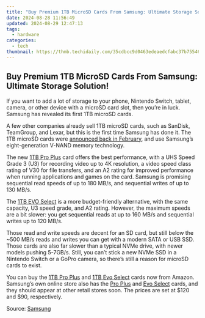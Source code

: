 ```yaml
---
title: "Buy Premium 1TB MicroSD Cards From Samsung: Ultimate Storage Solution!"
date: 2024-08-28 11:56:49
updated: 2024-08-29 12:47:13
tags:
  - hardware
categories:
  - tech
thumbnail: https://thmb.techidaily.com/35cdbcc9d0463edeaedcfabc37b755463ffdb3615e7f86b0660ca31e9acd1987.jpg
---
```


## Buy Premium 1TB MicroSD Cards From Samsung: Ultimate Storage Solution!

If you want to add a lot of storage to your phone, Nintendo Switch, tablet, camera, or other device with a microSD card slot, then you’re in luck. Samsung has revealed its first 1TB microSD cards.

 A few other companies already sell 1TB microSD cards, such as SanDisk, TeamGroup, and Lexar, but this is the first time Samsung has done it. The 1TB microSD cards were [announced back in February](https://instagram-video-recordings.techidaily.com/new-your-step-by-step-roadmap-for-instagrams-latest-feature-sharing-gifs/), and use Samsung’s eight-generation V-NAND memory technology.

 The new [1TB Pro Plus](https://www.amazon.com/SAMSUNG-microSD-MicroSDXC-MB-MD1T0SA-AM/dp/B0CWPNS8JY?tag=hotoge-20&ascsubtag=UUhtgUeUpU2004566&asc%5Frefurl=https%3A%2F%2Fwww.howtogeek.com%2Fsamsung-now-sells-1tb-microsd-cards%2F&asc%5Fcampaign=Short-Term) card offers the best performance, with a UHS Speed Grade 3 (U3) for recording video up to 4K resolution, a video speed class rating of V30 for file transfers, and an A2 rating for improved performance when running applications and games on the card. Samsung is promising sequential read speeds of up to 180 MB/s, and sequential writes of up to 130 MB/s.

 The [1TB EVO Select](https://www.amazon.com/SAMSUNG-Adapter-microSDXC-MB-ME512KA-AM/dp/B0CWPNR918?tag=hotoge-20&ascsubtag=UUhtgUeUpU2004566&asc%5Frefurl=https%3A%2F%2Fwww.howtogeek.com%2Fsamsung-now-sells-1tb-microsd-cards%2F&asc%5Fcampaign=Short-Term) is a more budget-friendly alternative, with the same capacity, U3 speed grade, and A2 rating. However, the maximum speeds are a bit slower: you get sequential reads at up to 160 MB/s and sequential writes up to 120 MB/s.

 Those read and write speeds are decent for an SD card, but still below the \~500 MB/s reads and writes you can get with a modern SATA or USB SSD. Those cards are also far slower than a typical NVMe drive, with newer models pushing 5-7GB/s. Still, you can’t stick a new NVMe SSD in a Nintendo Switch or a GoPro camera, so there’s still a reason for microSD cards to exist.

 You can buy the [1TB Pro Plus](https://www.amazon.com/SAMSUNG-microSD-MicroSDXC-MB-MD1T0SA-AM/dp/B0CWPNS8JY?tag=hotoge-20&ascsubtag=UUhtgUeUpU2004566&asc%5Frefurl=https%3A%2F%2Fwww.howtogeek.com%2Fsamsung-now-sells-1tb-microsd-cards%2F&asc%5Fcampaign=Short-Term) and [1TB Evo Select](https://www.amazon.com/SAMSUNG-Adapter-microSDXC-MB-ME512KA-AM/dp/B0CWPNR918?tag=hotoge-20&ascsubtag=UUhtgUeUpU2004566&asc%5Frefurl=https%3A%2F%2Fwww.howtogeek.com%2Fsamsung-now-sells-1tb-microsd-cards%2F&asc%5Fcampaign=Short-Term) cards now from Amazon. Samsung’s own online store also has the [Pro Plus](https://shop-links.co/link/?exclusive=1&publisher_slug=itechdaily19598&url=https%3A%2F%2Fwww.samsung.com%2Fus%2Fcomputing%2Fmemory-storage%2Fmemory-cards%2Fpro-plus-adapter-microsdxc-1tb-mb-md1t0sa-am%2F) and [Evo Select](https://shop-links.co/link/?exclusive=1&publisher_slug=itechdaily19598&url=https%3A%2F%2Fwww.samsung.com%2Fus%2Fcomputing%2Fmemory-storage%2Fmemory-cards%2Fevo-select-adapter-microsdxc-1tb-mb-me1t0sa-am%2F) cards, and they should appear at other retail stores soon. The prices are set at $120 and $90, respectively.

 Source: [Samsung](https://shop-links.co/link/?exclusive=1&publisher_slug=itechdaily19598&url=https%3A%2F%2Fnews.samsung.com%2Fus%2Fsamsung-launches-enhanced-1tb-microsd-cards-improved-performance-higher-capacity%2F)

<ins class="adsbygoogle"
     style="display:block"
     data-ad-format="autorelaxed"
     data-ad-client="ca-pub-7571918770474297"
     data-ad-slot="1223367746"></ins>



<ins class="adsbygoogle"
     style="display:block"
     data-ad-client="ca-pub-7571918770474297"
     data-ad-slot="8358498916"
     data-ad-format="auto"
     data-full-width-responsive="true"></ins>
